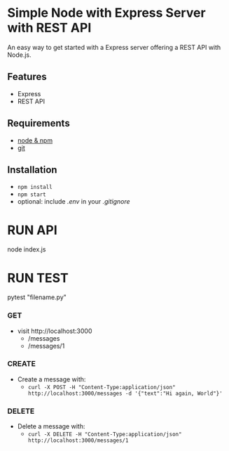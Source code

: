 # Simple Node with Express Server with REST API

An easy way to get started with a Express server offering a REST API with Node.js.

## Features

- Express
- REST API

## Requirements

- [node & npm](https://nodejs.org/en/)
- [git](https://www.robinwieruch.de/git-essential-commands/)

## Installation

- `npm install`
- `npm start`
- optional: include _.env_ in your _.gitignore_

# RUN API
node index.js

# RUN TEST
pytest "filename.py"

### GET

- visit http://localhost:3000
  - /messages
  - /messages/1


### CREATE

- Create a message with:
  - `curl -X POST -H "Content-Type:application/json" http://localhost:3000/messages -d '{"text":"Hi again, World"}'`

### DELETE

- Delete a message with:
  - `curl -X DELETE -H "Content-Type:application/json" http://localhost:3000/messages/1`
